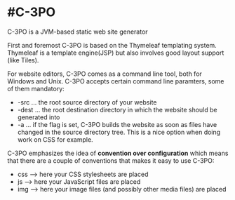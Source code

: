 #C-3PO
=====

C-3PO is a JVM-based static web site generator

First and foremost C-3PO  is based on the Thymeleaf templating system. Thymeleaf is a template engine(JSP) but also involves good layout support (like Tiles).

For website editors, C-3PO comes as a command line tool, both for Windows and Unix. C-3PO accepts certain command line paramters, some of them mandatory:

- -src <dir-name> ... the root source directory of your website
- -dest <dir-name> ... the root destination directory in which the website should be generated into
- -a ... if the flag is set, C-3PO builds the website as soon as files have changed in the source directory tree. This is a nice option when doing work on CSS for example.

C-3PO emphasizes the idea of **convention over configuration** which means that there are a couple of conventions that makes it easy to use C-3PO:

- css --> here your CSS stylesheets are placed
- js --> here your JavaScript files are placed
- img --> here your image files (and possibly other media files) are placed


